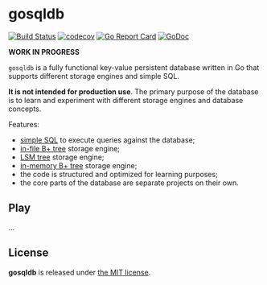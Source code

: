 # gosqldb

[![Build Status](https://app.travis-ci.com/krasun/gosqldb.svg?branch=main)](https://app.travis-ci.com/krasun/gosqldb)
[![codecov](https://codecov.io/gh/krasun/gosqldb/branch/main/graph/badge.svg?token=8NU6LR4FQD)](https://codecov.io/gh/krasun/gosqldb)
[![Go Report Card](https://goreportcard.com/badge/github.com/krasun/gosqldb)](https://goreportcard.com/report/github.com/krasun/gosqldb)
[![GoDoc](https://godoc.org/https://godoc.org/github.com/krasun/gosqldb?status.svg)](https://godoc.org/github.com/krasun/gosqldb)

**WORK IN PROGRESS**

`gosqldb` is a fully functional key-value persistent database written in Go that supports different storage engines and simple SQL. 

**It is not intended for production use**. The primary purpose of the database is to learn and experiment with different storage engines and database concepts. 

Features: 
- [simple SQL](https://github.com/krasun/gosqlparser) to execute queries against the database; 
- [in-file B+ tree](https://github.com/krasun/fbptree) storage engine; 
- [LSM tree](https://github.com/krasun/lsmtree) storage engine;
- [in-memory B+ tree](https://github.com/krasun/bptree) storage engine;  
- the code is structured and optimized for learning purposes; 
- the core parts of the database are separate projects on their own. 

## Play 

... 

## License 

**gosqldb** is released under [the MIT license](LICENSE).